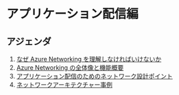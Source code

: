 # アプリケーション配信編

## アジェンダ

1. [なぜ Azure Networking を理解しなければいけないか](../why.md)
1. [Azure Networking の全体像と機能概要](../overview.md)
1. [アプリケーション配信のためのネットワーク設計ポイント](./application-delivery.md)
1. [ネットワークアーキテクチャー事例](./case-study.md)
